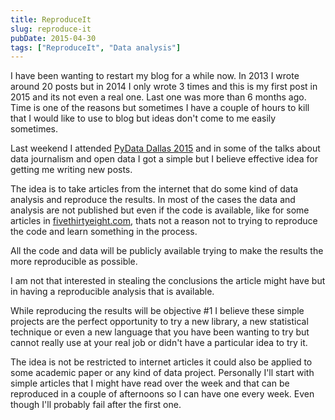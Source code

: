 ```yaml
---
title: ReproduceIt
slug: reproduce-it
pubDate: 2015-04-30
tags: ["ReproduceIt", "Data analysis"]
---
```


I have been wanting to restart my blog for a while now. In 2013 I wrote around 20 posts but in 2014 I only wrote 3 times and this is my first post in 2015 and its not even a real one. Last one was more than 6 months ago.
Time is one of the reasons but sometimes I have a couple of hours to kill that I would like to use to blog but ideas don't come to me easily sometimes.

Last weekend I attended [PyData Dallas 2015](http://pydata.org/dal2015) and in some of the talks about data journalism and open data I got a simple but I believe effective idea for getting me writing new posts.

The idea is to take articles from the internet that do some kind of data analysis and reproduce the results. In most of the cases the data and analysis are not published but even if the code is available, like for some articles in [fivethirtyeight.com](http://fivethirtyeight.com), thats not a reason not to trying to reproduce the code and learn something in the process.

All the code and data will be publicly available trying to make the results the more reproducible as possible.

I am not that interested in stealing the conclusions the article might have but in having a reproducible analysis that is available.

While reproducing the results will be objective #1 I believe these simple projects are the perfect opportunity to try a new library, a new statistical technique or even a new language that you have been wanting to try but cannot really use at your real job or didn't have a particular idea to try it.

The idea is not be restricted to internet articles it could also be applied to some academic paper or any kind of data project. Personally I'll start with simple articles that I might have read over the week and that can be reproduced in a couple of afternoons so I can have one every week. Even though I'll probably fail after the first one.
